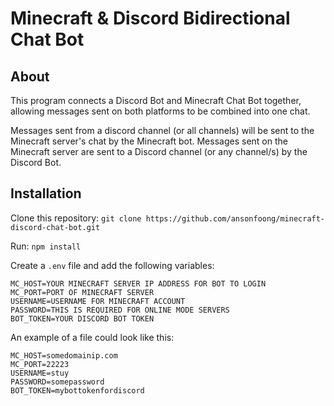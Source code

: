 # Minecraft & Discord Bidirectional Chat Bot

## About

This program connects a Discord Bot and Minecraft Chat Bot together, allowing messages sent on both platforms to be combined into one chat.

Messages sent from a discord channel (or all channels) will be sent to the Minecraft server's chat by the Minecraft bot. Messages sent on the Minecraft server are sent to a Discord channel (or any channel/s) by the Discord Bot.

## Installation

Clone this repository: `git clone https://github.com/ansonfoong/minecraft-discord-chat-bot.git`

Run: `npm install`

Create a `.env` file and add the following variables:

```
MC_HOST=YOUR MINECRAFT SERVER IP ADDRESS FOR BOT TO LOGIN
MC_PORT=PORT OF MINECRAFT SERVER
USERNAME=USERNAME FOR MINECRAFT ACCOUNT
PASSWORD=THIS IS REQUIRED FOR ONLINE MODE SERVERS
BOT_TOKEN=YOUR DISCORD BOT TOKEN
```

An example of a file could look like this:

```
MC_HOST=somedomainip.com
MC_PORT=22223
USERNAME=stuy
PASSWORD=somepassword
BOT_TOKEN=mybottokenfordiscord
```

